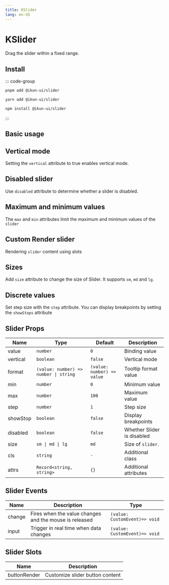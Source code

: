 ```yaml
---
title: KSlider
lang: en-US
---
```


# KSlider

Drag the slider within a fixed range.

## Install

::: code-group

```bash [pnpm]
pnpm add @ikun-ui/slider
```

```bash [yarn]
yarn add @ikun-ui/slider
```

```bash [npm]
npm install @ikun-ui/slider
```

:::

## Basic usage

<demo src="slider/basic.svelte" github="Slider"></demo>

## Vertical mode

Setting the `vertical` attribute to true enables vertical mode.

<demo src="slider/vertical.svelte" github="Slider"></demo>

## Disabled slider

Use `disabled` attribute to determine whether a slider is disabled.

<demo src="slider/disabled.svelte" github="Slider"></demo>

## Maximum and minimum values

The `max` and `min` attributes limit the maximum and minimum values of the `slider`

<demo src="slider/range.svelte" github="Slider"></demo>

## Custom Render slider

Rendering `slider` content using slots

<demo src="slider/render.svelte" github="Slider"></demo>

## Sizes

Add `size` attribute to change the size of Slider. It supports `sm`, `md` and `lg`.

<demo src="slider/sizes.svelte" github="Slider"></demo>

## Discrete values

Set step size with the `step` attribute. You can display breakpoints by setting the `showStops` attribute

<demo src="slider/discrete.svelte" github="Slider"></demo>

## Slider Props

| Name     | Type                                  | Default                    | Description                |
|----------|---------------------------------------|----------------------------|----------------------------|
| value    | `number`                              | `0`                        | Binding value              |
| vertical | `boolean`                             | `false`                    | Vertical mode              |
| format   | `(value: number) => number \| string` | `(value: number) => value` | Tooltip format value       |
| min      | `number`                              | `0`                        | Minimum value              |
| max      | `number`                              | `100`                      | Maximum value              |
| step     | `number`                              | `1`                        | Step size                  |
| showStop | `boolean`                             | `false`                    | Display breakpoints        |
| disabled | `boolean`                             | `false`                    | Whether Slider is disabled |
| size     | `sm \| md \| lg`                      | `md`                       | Size of `slider`.          |
| cls      | `string`                              | `-`                        | Additional class           |
| attrs    | `Record<string, string>`              | `{}`                       | Additional attributes      |

## Slider Events

| Name   | Description                                            | Type                          |
| ------ | ------------------------------------------------------ | ----------------------------- |
| change | Fires when the value changes and the mouse is released | `(value: CustomEvent)=> void` |
| input  | Trigger in real time when data changes                 | `(value: CustomEvent)=> void` |

## Slider Slots

| Name         | Description                     |
| ------------ | ------------------------------- |
| buttonRender | Customize slider button content |
